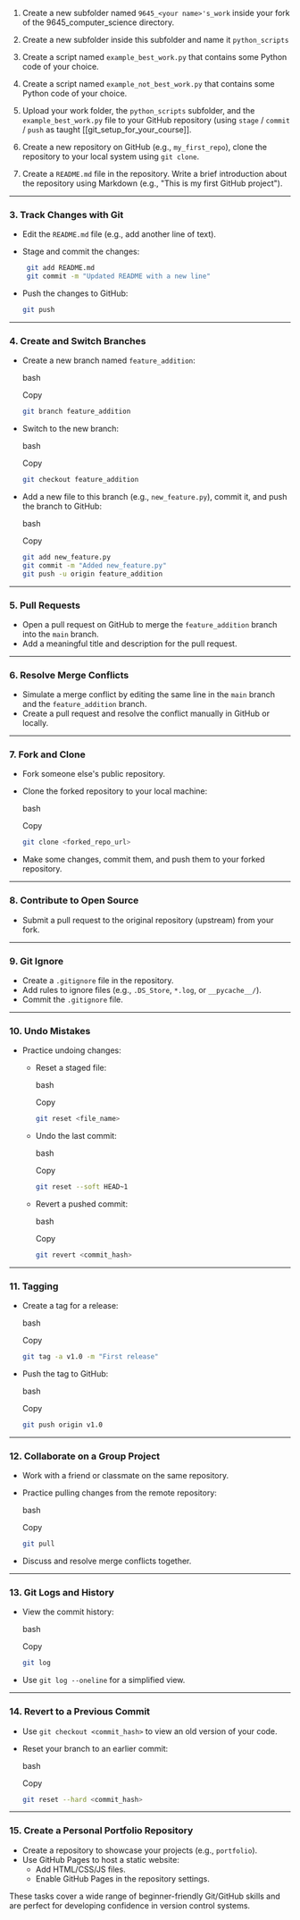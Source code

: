 

1. Create a new subfolder named `9645_<your name>'s_work` inside your fork of the 9645_computer_science directory.

2. Create a new subfolder inside this subfolder and name it `python_scripts`

3. Create a script named `example_best_work.py` that contains some Python code of your choice.

4. Create a script named `example_not_best_work.py` that contains some Python code of your choice.

5. Upload your work folder, the `python_scripts` subfolder, and the `example_best_work.py` file to your GitHub repository (using `stage` / `commit` / `push` as taught  [[git_setup_for_your_course]].

6. Create a new repository on GitHub (e.g., `my_first_repo`), clone the repository to your local system using `git clone`.

7. Create a `README.md` file in the repository. Write a brief introduction about the repository using Markdown (e.g., "This is my first GitHub project").

---

### 3. **Track Changes with Git**

- Edit the `README.md` file (e.g., add another line of text).
- Stage and commit the changes:

   ```bash
    git add README.md
    git commit -m "Updated README with a new line"
    ```
    
- Push the changes to GitHub:
 
    ```bash
    git push
    ```
    

---

### 4. **Create and Switch Branches**

- Create a new branch named `feature_addition`:
    
    bash
    
    Copy
    
    ```bash
    git branch feature_addition
    ```
    
- Switch to the new branch:
    
    bash
    
    Copy
    
    ```bash
    git checkout feature_addition
    ```
    
- Add a new file to this branch (e.g., `new_feature.py`), commit it, and push the branch to GitHub:
    
    bash
    
    Copy
    
    ```bash
    git add new_feature.py
    git commit -m "Added new_feature.py"
    git push -u origin feature_addition
    ```
    

---

### 5. **Pull Requests**

- Open a pull request on GitHub to merge the `feature_addition` branch into the `main` branch.
- Add a meaningful title and description for the pull request.

---

### 6. **Resolve Merge Conflicts**

- Simulate a merge conflict by editing the same line in the `main` branch and the `feature_addition` branch.
- Create a pull request and resolve the conflict manually in GitHub or locally.

---

### 7. **Fork and Clone**

- Fork someone else's public repository.
- Clone the forked repository to your local machine:
    
    bash
    
    Copy
    
    ```bash
    git clone <forked_repo_url>
    ```
    
- Make some changes, commit them, and push them to your forked repository.

---

### 8. **Contribute to Open Source**

- Submit a pull request to the original repository (upstream) from your fork.

---

### 9. **Git Ignore**

- Create a `.gitignore` file in the repository.
- Add rules to ignore files (e.g., `.DS_Store`, `*.log`, or `__pycache__/`).
- Commit the `.gitignore` file.

---

### 10. **Undo Mistakes**

- Practice undoing changes:
    - Reset a staged file:
        
        bash
        
        Copy
        
        ```bash
        git reset <file_name>
        ```
        
    - Undo the last commit:
        
        bash
        
        Copy
        
        ```bash
        git reset --soft HEAD~1
        ```
        
    - Revert a pushed commit:
        
        bash
        
        Copy
        
        ```bash
        git revert <commit_hash>
        ```
        

---

### 11. **Tagging**

- Create a tag for a release:
    
    bash
    
    Copy
    
    ```bash
    git tag -a v1.0 -m "First release"
    ```
    
- Push the tag to GitHub:
    
    bash
    
    Copy
    
    ```bash
    git push origin v1.0
    ```
    

---

### 12. **Collaborate on a Group Project**

- Work with a friend or classmate on the same repository.
- Practice pulling changes from the remote repository:
    
    bash
    
    Copy
    
    ```bash
    git pull
    ```
    
- Discuss and resolve merge conflicts together.

---

### 13. **Git Logs and History**

- View the commit history:
    
    bash
    
    Copy
    
    ```bash
    git log
    ```
    
- Use `git log --oneline` for a simplified view.

---

### 14. **Revert to a Previous Commit**

- Use `git checkout <commit_hash>` to view an old version of your code.
- Reset your branch to an earlier commit:
    
    bash
    
    Copy
    
    ```bash
    git reset --hard <commit_hash>
    ```
    

---

### 15. **Create a Personal Portfolio Repository**

- Create a repository to showcase your projects (e.g., `portfolio`).
- Use GitHub Pages to host a static website:
    - Add HTML/CSS/JS files.
    - Enable GitHub Pages in the repository settings.

These tasks cover a wide range of beginner-friendly Git/GitHub skills and are perfect for developing confidence in version control systems.



